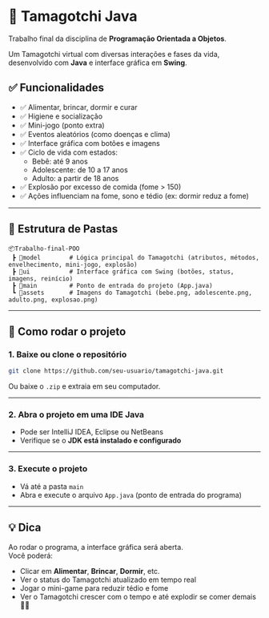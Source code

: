 # 🐣 Tamagotchi Java

Trabalho final da disciplina de **Programação Orientada a Objetos**.

Um Tamagotchi virtual com diversas interações e fases da vida, desenvolvido com **Java** e interface gráfica em **Swing**.

## ✅ Funcionalidades

- ✅ Alimentar, brincar, dormir e curar
- ✅ Higiene e socialização
- ✅ Mini-jogo (ponto extra)
- ✅ Eventos aleatórios (como doenças e clima)
- ✅ Interface gráfica com botões e imagens
- ✅ Ciclo de vida com estados:
  - Bebê: até 9 anos
  - Adolescente: de 10 a 17 anos
  - Adulto: a partir de 18 anos
- ✅ Explosão por excesso de comida (fome > 150)
- ✅ Ações influenciam na fome, sono e tédio (ex: dormir reduz a fome)

---

## 📁 Estrutura de Pastas

```
📦Trabalho-final-POO
 ┣ 📂model        # Lógica principal do Tamagotchi (atributos, métodos, envelhecimento, mini-jogo, explosão)
 ┣ 📂ui           # Interface gráfica com Swing (botões, status, imagens, reinício)
 ┣ 📂main         # Ponto de entrada do projeto (App.java)
 ┗ 📂assets       # Imagens do Tamagotchi (bebe.png, adolescente.png, adulto.png, explosao.png)
```

---

## 🚀 Como rodar o projeto

### 1. Baixe ou clone o repositório

```bash
git clone https://github.com/seu-usuario/tamagotchi-java.git
```

Ou baixe o `.zip` e extraia em seu computador.

---

### 2. Abra o projeto em uma IDE Java

- Pode ser IntelliJ IDEA, Eclipse ou NetBeans  
- Verifique se o **JDK está instalado e configurado**

---

### 3. Execute o projeto

- Vá até a pasta `main`
- Abra e execute o arquivo `App.java` (ponto de entrada do programa)

---

## 💡 Dica

Ao rodar o programa, a interface gráfica será aberta.  
Você poderá:

- Clicar em **Alimentar**, **Brincar**, **Dormir**, etc.
- Ver o status do Tamagotchi atualizado em tempo real
- Jogar o mini-game para reduzir tédio e fome
- Ver o Tamagotchi crescer com o tempo e até explodir se comer demais 🍔💥
